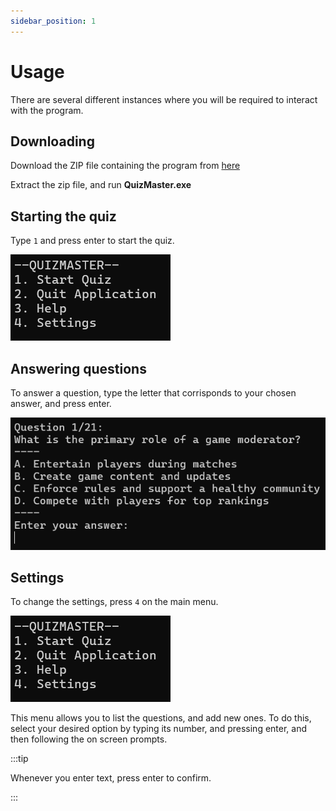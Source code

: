 ```yaml
---
sidebar_position: 1
---
```


# Usage

There are several different instances where you will be required to interact with the program.

## Downloading

Download the ZIP file containing the program from [here](https://github.com/techsideofficial/otc-l2-dtsd-quiz/releases/download/1.0.0/QuizMaster_Release.zip)

Extract the zip file, and run **QuizMaster.exe**

## Starting the quiz

Type `1` and press enter to start the quiz.

![Option Selection Menu](./img/img_menu_option_selection.png)

## Answering questions

To answer a question, type the letter that corrisponds to your chosen answer, and press enter.

![Quiz Question Screen](./img/img_menu_quiz_answer.png)

## Settings

To change the settings, press `4` on the main menu.

![Option Selection Menu](./img/img_menu_option_selection.png)

This menu allows you to list the questions, and add new ones.
To do this, select your desired option by typing its number, and pressing enter, and then following the on screen prompts.

:::tip

Whenever you enter text, press enter to confirm.

:::